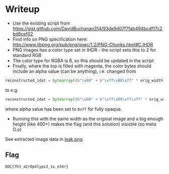 # Writeup

* Use the existing script from https://gist.github.com/DavidBuchanan314/93de9d07f7fab494bcdf17c2bd6cef02
* Find info on PNG specification here: http://www.libpng.org/pub/png/spec/1.2/PNG-Chunks.html#C.IHDR
* PNG images has a color type set in IHDR - the script sets this to 2 for standard RGB
* The color type for RGBA is 6, so this should be updated in the script
* Finally, where the top is filled with magenta, the color bytes should include an alpha value (can be anything), i.e. changed from
```py
reconstructed_idat = bytearray((b"\x00" + b"\xff\x00\xff" * orig_width) * orig_height)
```
to e.g.
```py
reconstructed_idat = bytearray((b"\x00" + b"\xff\x00\xff\xff" * orig_width) * orig_height)
```
where alpha value has been set to `0xff` for fully opaque.
* Running this with the same width as the original image and a big enough height (like 400+) makes the flag (and this solution) visisble (so meta O.o)

See extracted image data in [leak.png](leak.png).

## Flag

`DDC{7h3_aCr0p4lyps3_1s_n34r}`
